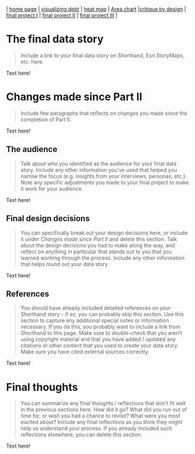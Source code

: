| [home page](https://varshithams.github.io/portfolio/) | [visualizing debt](visualizing-government-debt) | [heat map](heat-map) | [Area chart](area-chart) |[critique by design](critique-by-design) | [final project I](final-project-part-one) | [final project II](final-project-part-two) | [final project III](final-project-part-three) |

# The final data story
> Include a link to your final data story on Shorthand, Esri StoryMaps, etc. here. 

Text here!

# Changes made since Part II
> Include few paragraphs that reflects on changes you made since the completion of Part II. 

Text here!

## The audience
> Talk about who you identified as the audience for your final data story.  Include any other information you've used that helped you narrow the focus (e.g. insights from your interviews, personas, etc.).  Note any specific adjustments you made to your final project to make it work for your audience.

Text here!

## Final design decisions
> You can specifically break out your design decisions here, or include it under *Changes made since Part II* and delete this section. Talk about the design decisions you had to make along the way, and reflect on anything in particular that stands out to you that you learned working through the process.  Include any other information that helps round out your data story. 

Text here!

## References
> You should have already included detailed references on your Shorthand story - if so, you can probably skip this section.  Use this section to capture any additional special notes or information necessary.  If you do this, you probably want to include a link from Shorthand to this page. Make sure to double-check that you aren't using copyright material and that you have added / updated any citations or other content that you used to create your data story.  Make sure you have cited external sources correctly. 

Text here!

# Final thoughts
> You can summarize any final thoughts / reflections that don't fit well in the previous sections here.  How did it go?  What did you run out of time for, or wish you had a chance to revisit?  What were you most excited about?  Include any final reflections as you think they might help us understand your process.  If you already included such reflections elsewhere, you can delete this section. 

Text here!
